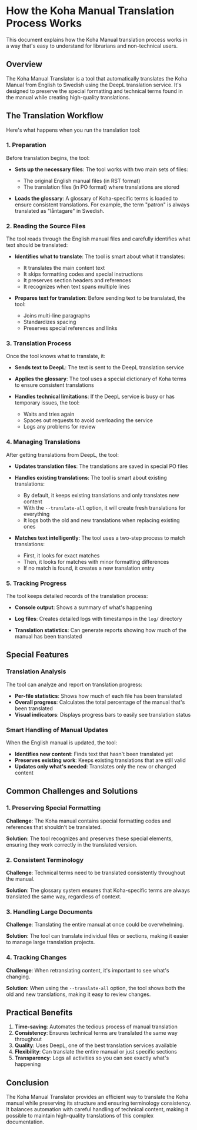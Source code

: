 # How the Koha Manual Translation Process Works

This document explains how the Koha Manual translation process works in a way that's easy to understand for librarians and non-technical users.

## Overview

The Koha Manual Translator is a tool that automatically translates the Koha Manual from English to Swedish using the DeepL translation service. It's designed to preserve the special formatting and technical terms found in the manual while creating high-quality translations.

## The Translation Workflow

Here's what happens when you run the translation tool:

### 1. Preparation

Before translation begins, the tool:

- **Sets up the necessary files**: The tool works with two main sets of files:
  - The original English manual files (in RST format)
  - The translation files (in PO format) where translations are stored

- **Loads the glossary**: A glossary of Koha-specific terms is loaded to ensure consistent translations. For example, the term "patron" is always translated as "låntagare" in Swedish.

### 2. Reading the Source Files

The tool reads through the English manual files and carefully identifies what text should be translated:

- **Identifies what to translate**: The tool is smart about what it translates:
  - It translates the main content text
  - It skips formatting codes and special instructions
  - It preserves section headers and references
  - It recognizes when text spans multiple lines

- **Prepares text for translation**: Before sending text to be translated, the tool:
  - Joins multi-line paragraphs
  - Standardizes spacing
  - Preserves special references and links

### 3. Translation Process

Once the tool knows what to translate, it:

- **Sends text to DeepL**: The text is sent to the DeepL translation service

- **Applies the glossary**: The tool uses a special dictionary of Koha terms to ensure consistent translations

- **Handles technical limitations**: If the DeepL service is busy or has temporary issues, the tool:
  - Waits and tries again
  - Spaces out requests to avoid overloading the service
  - Logs any problems for review

### 4. Managing Translations

After getting translations from DeepL, the tool:

- **Updates translation files**: The translations are saved in special PO files

- **Handles existing translations**: The tool is smart about existing translations:
  - By default, it keeps existing translations and only translates new content
  - With the `--translate-all` option, it will create fresh translations for everything
  - It logs both the old and new translations when replacing existing ones

- **Matches text intelligently**: The tool uses a two-step process to match translations:
  - First, it looks for exact matches
  - Then, it looks for matches with minor formatting differences
  - If no match is found, it creates a new translation entry

### 5. Tracking Progress

The tool keeps detailed records of the translation process:

- **Console output**: Shows a summary of what's happening

- **Log files**: Creates detailed logs with timestamps in the `log/` directory

- **Translation statistics**: Can generate reports showing how much of the manual has been translated

## Special Features

### Translation Analysis

The tool can analyze and report on translation progress:

- **Per-file statistics**: Shows how much of each file has been translated
- **Overall progress**: Calculates the total percentage of the manual that's been translated
- **Visual indicators**: Displays progress bars to easily see translation status

### Smart Handling of Manual Updates

When the English manual is updated, the tool:

- **Identifies new content**: Finds text that hasn't been translated yet
- **Preserves existing work**: Keeps existing translations that are still valid
- **Updates only what's needed**: Translates only the new or changed content

## Common Challenges and Solutions

### 1. Preserving Special Formatting

**Challenge**: The Koha manual contains special formatting codes and references that shouldn't be translated.

**Solution**: The tool recognizes and preserves these special elements, ensuring they work correctly in the translated version.

### 2. Consistent Terminology

**Challenge**: Technical terms need to be translated consistently throughout the manual.

**Solution**: The glossary system ensures that Koha-specific terms are always translated the same way, regardless of context.

### 3. Handling Large Documents

**Challenge**: Translating the entire manual at once could be overwhelming.

**Solution**: The tool can translate individual files or sections, making it easier to manage large translation projects.

### 4. Tracking Changes

**Challenge**: When retranslating content, it's important to see what's changing.

**Solution**: When using the `--translate-all` option, the tool shows both the old and new translations, making it easy to review changes.

## Practical Benefits

1. **Time-saving**: Automates the tedious process of manual translation
2. **Consistency**: Ensures technical terms are translated the same way throughout
3. **Quality**: Uses DeepL, one of the best translation services available
4. **Flexibility**: Can translate the entire manual or just specific sections
5. **Transparency**: Logs all activities so you can see exactly what's happening

## Conclusion

The Koha Manual Translator provides an efficient way to translate the Koha manual while preserving its structure and ensuring terminology consistency. It balances automation with careful handling of technical content, making it possible to maintain high-quality translations of this complex documentation.

